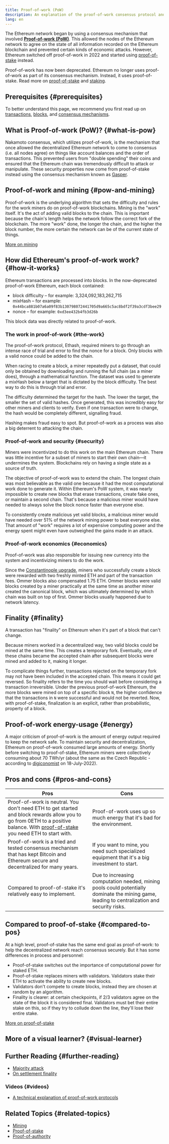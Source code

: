 ```yaml
---
title: Proof-of-work (PoW)
description: An explanation of the proof-of-work consensus protocol and its role in Ethereum.
lang: en
---
```


The Ethereum network began by using a consensus mechanism that involved **[Proof-of-work (PoW)](/developers/docs/consensus-mechanisms/pow)**. This allowed the nodes of the Ethereum network to agree on the state of all information recorded on the Ethereum blockchain and prevented certain kinds of economic attacks. However, Ethereum switched off proof-of-work in 2022 and started using [proof-of-stake](/developers/docs/consensus-mechanisms/pos) instead.

<Alert variant="update">
<Emoji text=":wave:" className="text-4xl"/>
<AlertContent>
<AlertDescription>
    Proof-of-work has now been deprecated. Ethereum no longer uses proof-of-work as part of its consensus mechanism. Instead, it uses proof-of-stake. Read more on <a href="/developers/docs/consensus-mechanisms/pos/">proof-of-stake</a> and <a href="/staking/">staking</a>.
</AlertDescription>
</AlertContent>
</Alert>

## Prerequisites {#prerequisites}

To better understand this page, we recommend you first read up on [transactions](/developers/docs/transactions/), [blocks](/developers/docs/blocks/), and [consensus mechanisms](/developers/docs/consensus-mechanisms/).

## What is Proof-of-work (PoW)? {#what-is-pow}

Nakamoto consensus, which utilizes proof-of-work, is the mechanism that once allowed the decentralized Ethereum network to come to consensus (i.e. all nodes agree) on things like account balances and the order of transactions. This prevented users from "double spending" their coins and ensured that the Ethereum chain was tremendously difficult to attack or manipulate. These security properties now come from proof-of-stake instead using the consensus mechanism known as [Gasper](/developers/docs/consensus-mechanisms/pos/gasper/).

## Proof-of-work and mining {#pow-and-mining}

Proof-of-work is the underlying algorithm that sets the difficulty and rules for the work miners do on proof-of-work blockchains. Mining is the "work" itself. It's the act of adding valid blocks to the chain. This is important because the chain's length helps the network follow the correct fork of the blockchain. The more "work" done, the longer the chain, and the higher the block number, the more certain the network can be of the current state of things.

[More on mining](/developers/docs/consensus-mechanisms/pow/mining/)

## How did Ethereum's proof-of-work work? {#how-it-works}

Ethereum transactions are processed into blocks. In the now-deprecated proof-of-work Ethereum, each block contained:

- block difficulty – for example: 3,324,092,183,262,715
- mixHash – for example: `0x44bca881b07a6a09f83b130798072441705d9a665c5ac8bdf2f39a3cdf3bee29`
- nonce – for example: `0xd3ee432b4fb3d26b`

This block data was directly related to proof-of-work.

### The work in proof-of-work {#the-work}

The proof-of-work protocol, Ethash, required miners to go through an intense race of trial and error to find the nonce for a block. Only blocks with a valid nonce could be added to the chain.

When racing to create a block, a miner repeatedly put a dataset, that could only be obtained by downloading and running the full chain (as a miner does), through a mathematical function. The dataset was used to generate a mixHash below a target that is dictated by the block difficulty. The best way to do this is through trial and error.

The difficulty determined the target for the hash. The lower the target, the smaller the set of valid hashes. Once generated, this was incredibly easy for other miners and clients to verify. Even if one transaction were to change, the hash would be completely different, signalling fraud.

Hashing makes fraud easy to spot. But proof-of-work as a process was also a big deterrent to attacking the chain.

### Proof-of-work and security {#security}

Miners were incentivized to do this work on the main Ethereum chain. There was little incentive for a subset of miners to start their own chain—it undermines the system. Blockchains rely on having a single state as a source of truth.

The objective of proof-of-work was to extend the chain. The longest chain was most believable as the valid one because it had the most computational work done to generate it. Within Ethereum's PoW system, it was nearly impossible to create new blocks that erase transactions, create fake ones, or maintain a second chain. That's because a malicious miner would have needed to always solve the block nonce faster than everyone else.

To consistently create malicious yet valid blocks, a malicious miner would have needed over 51% of the network mining power to beat everyone else. That amount of "work" requires a lot of expensive computing power and the energy spent might even have outweighed the gains made in an attack.

### Proof-of-work economics {#economics}

Proof-of-work was also responsible for issuing new currency into the system and incentivizing miners to do the work.

Since the [Constantinople upgrade](/history/#constantinople), miners who successfully create a block were rewarded with two freshly minted ETH and part of the transaction fees. Ommer blocks also compensated 1.75 ETH. Ommer blocks were valid blocks created by a miner practically at the same time as another miner created the canonical block, which was ultimately determined by which chain was built on top of first. Ommer blocks usually happened due to network latency.

## Finality {#finality}

A transaction has "finality" on Ethereum when it's part of a block that can't change.

Because miners worked in a decentralized way, two valid blocks could be mined at the same time. This creates a temporary fork. Eventually, one of these chains became the accepted chain after subsequent blocks were mined and added to it, making it longer.

To complicate things further, transactions rejected on the temporary fork may not have been included in the accepted chain. This means it could get reversed. So finality refers to the time you should wait before considering a transaction irreversible. Under the previous proof-of-work Ethereum, the more blocks were mined on top of a specific block `N`, the higher confidence that the transactions in `N` were successful and would not be reverted. Now, with proof-of-stake, finalization is an explicit, rather than probabilistic, property of a block.

## Proof-of-work energy-usage {#energy}

A major criticism of proof-of-work is the amount of energy output required to keep the network safe. To maintain security and decentralization, Ethereum on proof-of-work consumed large amounts of energy. Shortly before switching to proof-of-stake, Ethereum miners were collectively consuming about 70 TWh/yr (about the same as the Czech Republic - according to [digiconomist](https://digiconomist.net/) on 18-July-2022).

## Pros and cons {#pros-and-cons}

| Pros                                                                                                                                                                                                                         | Cons                                                                                                                                         |
| ---------------------------------------------------------------------------------------------------------------------------------------------------------------------------------------------------------------------------- | -------------------------------------------------------------------------------------------------------------------------------------------- |
| Proof-of-work is neutral. You don't need ETH to get started and block rewards allow you to go from 0ETH to a positive balance. With [proof-of-stake](/developers/docs/consensus-mechanisms/pos/) you need ETH to start with. | Proof-of-work uses up so much energy that it's bad for the environment.                                                                      |
| Proof-of-work is a tried and tested consensus mechanism that has kept Bitcoin and Ethereum secure and decentralized for many years.                                                                                          | If you want to mine, you need such specialized equipment that it's a big investment to start.                                                |
| Compared to proof-of-stake it's relatively easy to implement.                                                                                                                                                                | Due to increasing computation needed, mining pools could potentially dominate the mining game, leading to centralization and security risks. |

## Compared to proof-of-stake {#compared-to-pos}

At a high level, proof-of-stake has the same end goal as proof-of-work: to help the decentralized network reach consensus securely. But it has some differences in process and personnel:

- Proof-of-stake switches out the importance of computational power for staked ETH.
- Proof-of-stake replaces miners with validators. Validators stake their ETH to activate the ability to create new blocks.
- Validators don't compete to create blocks, instead they are chosen at random by an algorithm.
- Finality is clearer: at certain checkpoints, if 2/3 validators agree on the state of the block it is considered final. Validators must bet their entire stake on this, so if they try to collude down the line, they'll lose their entire stake.

[More on proof-of-stake](/developers/docs/consensus-mechanisms/pos/)

## More of a visual learner? {#visual-learner}

<YouTube id="3EUAcxhuoU4" />

## Further Reading {#further-reading}

- [Majority attack](https://en.bitcoin.it/wiki/Majority_attack)
- [On settlement finality](https://blog.ethereum.org/2016/05/09/on-settlement-finality/)

### Videos {#videos}

- [A technical explanation of proof-of-work protocols](https://youtu.be/9V1bipPkCTU)

## Related Topics {#related-topics}

- [Mining](/developers/docs/consensus-mechanisms/pow/mining/)
- [Proof-of-stake](/developers/docs/consensus-mechanisms/pos/)
- [Proof-of-authority](/developers/docs/consensus-mechanisms/poa/)
